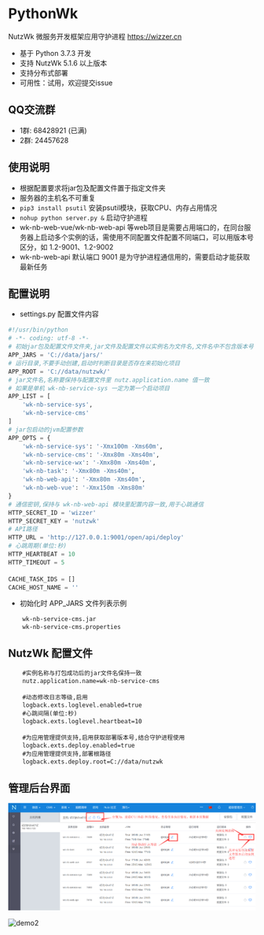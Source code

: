 # PythonWk
NutzWk 微服务开发框架应用守护进程 https://wizzer.cn

* 基于 Python 3.7.3 开发
* 支持 NutzWk 5.1.6 以上版本
* 支持分布式部署
* 可用性：试用，欢迎提交issue

## QQ交流群
* 1群: 68428921 (已满)
* 2群: 24457628


## 使用说明

* 根据配置要求将jar包及配置文件置于指定文件夹
* 服务器的主机名不可重复
* `pip3 install psutil` 安装psutil模块，获取CPU、内存占用情况
* `nohup python server.py &` 启动守护进程
* wk-nb-web-vue/wk-nb-web-api 等web项目是需要占用端口的，在同台服务器上启动多个实例的话，需使用不同配置文件配置不同端口，可以用版本号区分，如 1.2-9001、1.2-9002
* wk-nb-web-api 默认端口 9001 是为守护进程通信用的，需要启动才能获取最新任务

## 配置说明

* settings.py 配置文件内容
```python
#!/usr/bin/python
# -*- coding: utf-8 -*-
# 初始jar包及配置文件文件夹,jar文件及配置文件以实例名为文件名,文件名中不包含版本号
APP_JARS = 'C://data/jars/'
# 运行目录,不要手动创建,启动时判断目录是否存在来初始化项目
APP_ROOT = 'C://data/nutzwk/'
# jar文件名,名称要保持与配置文件里 nutz.application.name 值一致
# 如果是单机 wk-nb-service-sys 一定为第一个启动项目
APP_LIST = [
    'wk-nb-service-sys',
    'wk-nb-service-cms'
]
# jar包启动的jvm配置参数
APP_OPTS = {
    'wk-nb-service-sys': '-Xmx100m -Xms60m',
    'wk-nb-service-cms': '-Xmx80m -Xms40m',
    'wk-nb-service-wx': '-Xmx80m -Xms40m',
    'wk-nb-task': '-Xmx80m -Xms40m',
    'wk-nb-web-api': '-Xmx80m -Xms40m',
    'wk-nb-web-vue': '-Xmx150m -Xms80m'
}
# 通信密钥,保持与 wk-nb-web-api 模块里配置内容一致,用于心跳通信
HTTP_SECRET_ID = 'wizzer'
HTTP_SECRET_KEY = 'nutzwk'
# API路径
HTTP_URL = 'http://127.0.0.1:9001/open/api/deploy'
# 心跳周期(单位:秒)
HTTP_HEARTBEAT = 10
HTTP_TIMEOUT = 5

CACHE_TASK_IDS = []
CACHE_HOST_NAME = ''
```
* 初始化时 APP_JARS 文件列表示例
```text
    wk-nb-service-cms.jar
    wk-nb-service-cms.properties
```

## NutzWk 配置文件

```text
    #实例名称与打包成功后的jar文件名保持一致
    nutz.application.name=wk-nb-service-cms
    
    #动态修改日志等级,启用
    logback.exts.loglevel.enabled=true
    #心跳间隔(单位:秒)
    logback.exts.loglevel.heartbeat=10
    
    #为应用管理提供支持,启用获取部署版本号,结合守护进程使用
    logback.exts.deploy.enabled=true
    #为应用管理提供支持,部署根路径
    logback.exts.deploy.root=C://data/nutzwk
```

## 管理后台界面

![demo1](demo1.png)


![demo2](demo2.png)